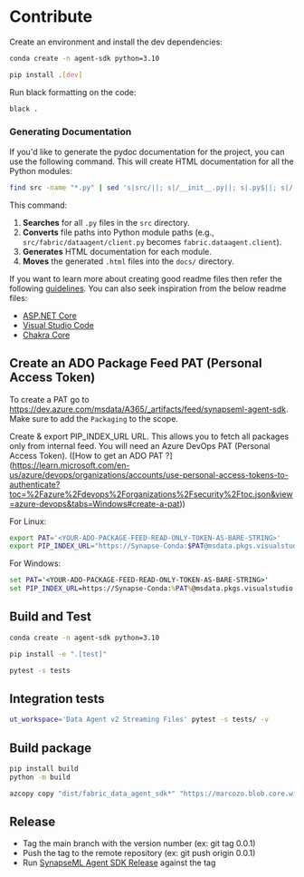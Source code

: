 # Contribute

Create an environment and install the dev dependencies:
```bash
conda create -n agent-sdk python=3.10

pip install .[dev]
```

Run black formatting on the code:
```bash
black .
```

### Generating Documentation

If you'd like to generate the pydoc documentation for the project, you can use the following command. This will create HTML documentation for all the Python modules:

```bash
find src -name "*.py" | sed 's|src/||; s|/__init__.py||; s|.py$||; s|/|.|g' | xargs -I {} python -m pydoc -w {} && mv *.html docs/
```

This command:

1. **Searches** for all `.py` files in the `src` directory.
2. **Converts** file paths into Python module paths (e.g., `src/fabric/dataagent/client.py` becomes `fabric.dataagent.client`).
3. **Generates** HTML documentation for each module.
4. **Moves** the generated `.html` files into the `docs/` directory.


If you want to learn more about creating good readme files then refer the following [guidelines](https://docs.microsoft.com/en-us/azure/devops/repos/git/create-a-readme?view=azure-devops). You can also seek inspiration from the below readme files:

- [ASP.NET Core](https://github.com/aspnet/Home)
- [Visual Studio Code](https://github.com/Microsoft/vscode)
- [Chakra Core](https://github.com/Microsoft/ChakraCore)


## Create an ADO Package Feed PAT (Personal Access Token)

To create a PAT go to https://dev.azure.com/msdata/A365/_artifacts/feed/synapseml-agent-sdk. Make sure to add the `Packaging` to the scope. 

Create & export PIP_INDEX_URL URL. This allows you to fetch all packages only from internal feed. You will need an Azure DevOps PAT (Personal Access Token). 
([How to get an ADO PAT ?]
(https://learn.microsoft.com/en-us/azure/devops/organizations/accounts/use-personal-access-tokens-to-authenticate?toc=%2Fazure%2Fdevops%2Forganizations%2Fsecurity%2Ftoc.json&view=azure-devops&tabs=Windows#create-a-pat))

For Linux:

```bash
export PAT='<YOUR-ADO-PACKAGE-FEED-READ-ONLY-TOKEN-AS-BARE-STRING>'
export PIP_INDEX_URL="https://Synapse-Conda:$PAT@msdata.pkgs.visualstudio.com/A365/_packaging/synapseml-agent/pypi/simple/"
```

For Windows:

```cmd
set PAT='<YOUR-ADO-PACKAGE-FEED-READ-ONLY-TOKEN-AS-BARE-STRING>'
set PIP_INDEX_URL=https://Synapse-Conda:%PAT%@msdata.pkgs.visualstudio.com/A365/_packaging/synapseml-agent/pypi/simple/
```

## Build and Test

```bash
conda create -n agent-sdk python=3.10

pip install -e ".[test]"

pytest -s tests
```

## Integration tests

```bash
ut_workspace='Data Agent v2 Streaming Files' pytest -s tests/ -v
```

## Build package

```bash
pip install build
python -m build

azcopy copy "dist/fabric_data_agent_sdk*" "https://marcozo.blob.core.windows.net/public"
```

## Release
- Tag the main branch with the version number (ex: git tag 0.0.1)
- Push the tag to the remote repository (ex: git push origin 0.0.1)
- Run [SynapseML Agent SDK Release](https://msdata.visualstudio.com/A365/_build?definitionId=45583) against the tag